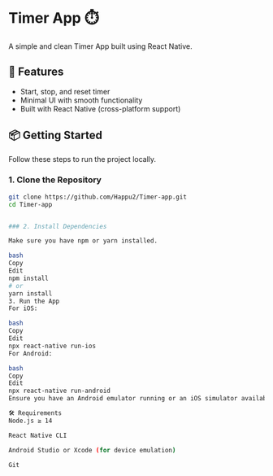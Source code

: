 # Timer App ⏱️

A simple and clean Timer App built using React Native.

## 🚀 Features

- Start, stop, and reset timer
- Minimal UI with smooth functionality
- Built with React Native (cross-platform support)

## 📦 Getting Started

Follow these steps to run the project locally.

### 1. Clone the Repository

```bash
git clone https://github.com/Happu2/Timer-app.git
cd Timer-app


### 2. Install Dependencies

Make sure you have npm or yarn installed.

bash
Copy
Edit
npm install
# or
yarn install
3. Run the App
For iOS:

bash
Copy
Edit
npx react-native run-ios
For Android:

bash
Copy
Edit
npx react-native run-android
Ensure you have an Android emulator running or an iOS simulator available.

🛠 Requirements
Node.js ≥ 14

React Native CLI

Android Studio or Xcode (for device emulation)

Git




